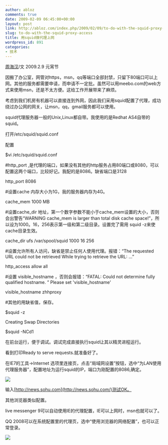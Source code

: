 ```yaml
---
author: abloz
comments: true
date: 2009-02-09 06:45:00+00:00
layout: post
link: http://abloz.com/index.php/2009/02/09/to-do-with-the-squid-proxy-access/
slug: to-do-with-the-squid-proxy-access
title: 用squid做代理上网
wordpress_id: 891
categories:
- 技术
---
```


[周海汉](http://blog.csdn.net/ablo_zhou)/文 2009.2.9 元宵节

 

因搬了办公室，网管对https，msn，qq等端口全部封禁，只留下80端口可以上网。其他的服务都需要申请，而申请不一定批。虽然可以用meebo.com的web方式来使用msn，还是不太方便。这给工作开展带来了麻烦。

考虑到我们机房有机器可以直接连到外网，因此我们采用squid配置了代理，成功绕过办公网的网关，让msn，qq，gmail服务都可以使用。

squid代理服务器一般的Unix,Linux都自带。我使用的是Redhat AS4自带的squid。

 

打开/etc/squid/squid.conf

配置

$vi /etc/squid/squid.conf

#http_port ,是代理的端口，如果没有其他的http服务占用80端口或8080，可以配置这两个端口，比较好记。我配的是8086。缺省端口是3128

http_port 8086 

 

#设置cache 内存大小为1G，我的服务器内存为4G。

cache_mem 1000 MB

#设置cache_dir 地址，第一个数字参数不能小于cache_mem设置的大小，否则会出警告“WARNING cache_mem is larger than total disk cache space!”，所以设为1000。16，256表示第一级和第二级目录。设置完了需用  squid -z来使cache目录生效。

cache_dir ufs /var/spool/squid 1000 16 256

 

#设置允许所有人访问，缺省是禁止任何人使用代理。报错：“The requested URL could not be retrieved While trying to retrieve the URL: ...”

http_access allow all

 

#设置 visible_hostname ，否则会报错：“FATAL: Could not determine fully qualified hostname. ” Please set 'visible_hostname'

visible_hostname zhhproxy

 

#其他的用缺省值，保存。

 

$squid -z

Creating Swap Directories

$squid -NCd1

在前台运行，便于调试。调试完成直接执行squid让其以精灵进程运行。

看到打印Ready to serve requests.就准备好了。

 

在IE7的工具->Internet 选项里连接页，点击“局域网设置”按钮，选中“为LAN使用代理服务器”，配置地址为运行squid的IP，端口为刚配置的8086,确定。

![](http://p.blog.csdn.net/images/p_blog_csdn_net/ablo_zhou/EntryImages/20090209/proxy.PNG)

输入[http://news.sohu.com](http://news.sohu.com/)测试OK。

其他浏览器类似配置。

 

live messenger 9可以自动使用IE的代理配置，IE可以上网时，msn也就可以了。

QQ 2008可以在系统配置里的代理页，选中“使用浏览器的网络配置”，也可以正常登录。

  
  


![](http://img.zemanta.com/pixy.gif?x-id=f447bb31-f4b4-82a5-95e1-1505cf21d58a)
